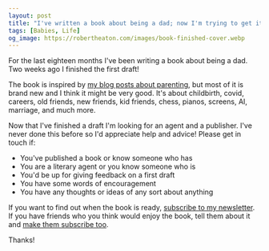 ```yaml
---
layout: post
title: "I've written a book about being a dad; now I'm trying to get it published"
tags: [Babies, Life]
og_image: https://robertheaton.com/images/book-finished-cover.webp
---
```

For the last eighteen months I've been writing a book about being a dad. Two weeks ago I finished the first draft!

The book is inspired by [my blog posts about parenting](/#parenthood), but most of it is brand new and I think it might be very good. It's about childbirth, covid, careers, old friends, new friends, kid friends, chess, pianos, screens, AI, marriage, and much more.

Now that I've finished a draft I'm looking for an agent and a publisher. I've never done this before so I'd appreciate help and advice! Please get in touch if:

* You've published a book or know someone who has
* You are a literary agent or you know someone who is
* You'd be up for giving feedback on a first draft
* You have some words of encouragement
* You have any thoughts or ideas of any sort about anything

If you want to find out when the book is ready, [subscribe to my newsletter](/newsletter). If you have friends who you think would enjoy the book, tell them about it and [make them subscribe too](/newsletter).

Thanks!

